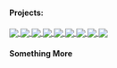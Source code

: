 #### Projects:

<a href="https://github.com/WilcyWilson/CRUD-WebApp#readme">
  <img align="center" src="https://github-readme-stats.vercel.app/api/pin/?username=wilcywilson&repo=CRUD-WebApp&theme=dark&border_radius=20&title_color=f89820&hide_border=true" />
</a>
<a href="https://github.com/WilcyWilson/Welcome-Discord-Bot#readme">
  <img align="center" src="https://github-readme-stats.vercel.app/api/pin/?username=wilcywilson&repo=Welcome-Discord-Bot&theme=dark&border_radius=20&title_color=f89820&hide_border=true" />
</a>
<a href="https://github.com/WilcyWilson/Guessing-Game#readme">
  <img align="center" src="https://github-readme-stats.vercel.app/api/pin/?username=wilcywilson&repo=Guessing-Game&theme=dark&border_radius=20&title_color=f89820&hide_border=true" />
</a>
<a href="https://github.com/WilcyWilson/Ecommerce-WebApp#readme">
  <img align="center" src="https://github-readme-stats.vercel.app/api/pin/?username=wilcywilson&repo=Ecommerce-WebApp&theme=dark&border_radius=20&title_color=2462f0&hide_border=true" />
</a>
<a href="https://github.com/WilcyWilson/Elegant-Webpage#readme">
  <img align="center" src="https://github-readme-stats.vercel.app/api/pin/?username=wilcywilson&repo=Elegant-Webpage&theme=dark&border_radius=20&title_color=c9510c&hide_border=true" />
</a>
<a href="https://github.com/WilcyWilson/File-Encryption-Decryption-AndroidApp#readme">
  <img align="center" src="https://github-readme-stats.vercel.app/api/pin/?username=wilcywilson&repo=File-Encryption-Decryption-AndroidApp&theme=dark&border_radius=20&title_color=008080&hide_border=true" />
</a>
<a href="https://github.com/WilcyWilson/Extract-Specific-Files-WindowsApp/tree/V1.1#readme">
  <img align="center" src="https://github-readme-stats.vercel.app/api/pin/?username=wilcywilson&repo=Extract-Specific-Files-WindowsApp&theme=dark&border_radius=20&title_color=008000&hide_border=true" />
</a>
<a href="https://github.com/WilcyWilson/LaserDefender-Game#readme">
  <img align="center" src="https://github-readme-stats.vercel.app/api/pin/?username=wilcywilson&repo=LaserDefender-Game&theme=dark&border_radius=20&title_color=008000&hide_border=true" />
</a>
<a href="https://github.com/WilcyWilson/BlockBreaker-Game#readme">
  <img align="center" src="https://github-readme-stats.vercel.app/api/pin/?username=wilcywilson&repo=BlockBreaker-Game&theme=dark&border_radius=20&title_color=008000&hide_border=true" />
</a>

#### Something More


